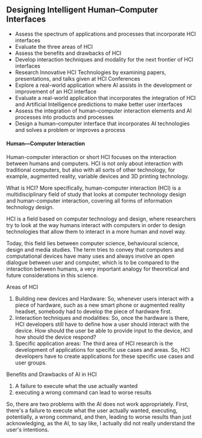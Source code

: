 ## Designing Intelligent Human–Computer Interfaces

* Assess the spectrum of applications and processes that incorporate HCI interfaces
* Evaluate the three areas of HCI
* Assess the benefits and drawbacks of HCI
* Develop interaction techniques and modality for the next frontier of HCI interfaces
* Research Innovative HCI Technologies by examining papers, presentations, and talks given at HCI Conferences
* Explore a real-world application where AI assists in the development or improvement of an HCI interface
* Evaluate a real-world application that incorporates the integration of HCI and Artificial Intelligence predictions to make better user interfaces
* Assess the integration of human–computer interaction elements and AI processes into products and processes
* Design a human–computer interface that incorporates AI technologies and solves a problem or improves a process

#### Human—Computer Interaction
Human-computer interaction or short HCI focuses on the interaction between humans and computers. HCI is not only about interaction with traditional computers, but also with all sorts of other technology, for example, augmented reality, variable devices and 3D printing technology.

What is HCI?
More specifically, human-computer interaction (HCI) is a multidisciplinary field of study that looks at computer technology design and human-computer interaction, covering all forms of information technology design.

HCI is a field based on computer technology and design, where researchers try to look at the way humans interact with computers in order to design technologies that allow them to interact in a more human and novel way.

Today, this field lies between computer science, behavioural science, design and media studies. The term tries to convey that computers and computational devices have many uses and always involve an open dialogue between user and computer, which is to be compared to the interaction between humans, a very important analogy for theoretical and future considerations in this science.

Areas of HCI
1. Building new devices and Hardware: So, 
whenever users interact with a piece of hardware, such as a new smart phone or augmented reality headset, somebody had  to develop the piece of hardware first.
2. Interaction techniques and modalities: So, once the hardware is there, HCI developers still have to define how a user should interact with the device. How should the user be able to provide input to the device, and how should the device respond? 
3. Specific application areas: The third area of HCI research is the development of applications for specific use cases and areas. So, HCI developers have to create applications for these specific use cases and user groups.


Benefits and Drawbacks of AI in HCI
1. A failure to execute what the use actually wanted
2. executing a wrong command can lead to worse results

So, there are two problems with the AI does not work appropriately. First, there's a failure to execute what the user 
actually  wanted,  executing,  potentially,  a  wrong  command,  and  then,  leading  to  worse  results  than  just 
acknowledging, as the AI, to say like, I actually did not really understand the user's intentions. 
